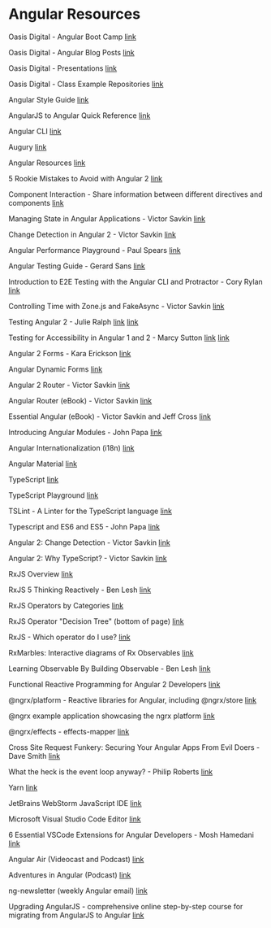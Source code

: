 # Angular Resources

Oasis Digital - Angular Boot Camp
[link](https://angularbootcamp.com/)

Oasis Digital - Angular Blog Posts
[link](https://blog.oasisdigital.com/category/angularjs/)

Oasis Digital - Presentations
[link](https://www.youtube.com/user/OasisDigitalSoftware)

Oasis Digital - Class Example Repositories
[link](https://bitbucket.org/od-training)

Angular Style Guide
[link](https://angular.io/styleguide)

AngularJS to Angular Quick Reference
[link](https://angular.io/guide/ajs-quick-reference)

Angular CLI
[link](https://cli.angular.io/)

Augury
[link](https://augury.angular.io/)

Angular Resources
[link](https://angular.io/resources/)

5 Rookie Mistakes to Avoid with Angular 2
[link](http://angularjs.blogspot.com/2016/04/5-rookie-mistakes-to-avoid-with-angular.html)

Component Interaction - Share information between different directives and components
[link](https://angular.io/guide/component-interaction)

Managing State in Angular Applications - Victor Savkin
[link](https://blog.nrwl.io/managing-state-in-angular-applications-22b75ef5625f)

Change Detection in Angular 2 - Victor Savkin
[link](https://vsavkin.com/change-detection-in-angular-2-4f216b855d4c#.3d3r1vlvl)

Angular Performance Playground - Paul Spears
[link](https://github.com/dpsthree/angular-performance-playground)

Angular Testing Guide - Gerard Sans
[link](https://medium.com/google-developer-experts/angular-2-testing-guide-a485b6cb1ef0#.na0gwtswi)

Introduction to E2E Testing with the Angular CLI and Protractor - Cory Rylan
[link](https://coryrylan.com/blog/introduction-to-e2e-testing-with-the-angular-cli-and-protractor)

Controlling Time with Zone.js and FakeAsync - Victor Savkin
[link](https://blog.nrwl.io/controlling-time-with-zone-js-and-fakeasync-f0002dfbf48c)

Testing Angular 2 - Julie Ralph
[link](https://www.youtube.com/watch?v=f493Xf0F2yU)
[link](https://github.com/juliemr/angularconnect-2016)

Testing for Accessibility in Angular 1 and 2 - Marcy Sutton
[link](https://www.youtube.com/watch?v=9y2MnXo45cs)
[link](http://marcysutton.github.io/a11y-testing-with-angular/#/)

Angular 2 Forms - Kara Erickson
[link](https://www.youtube.com/watch?v=xYv9lsrV0s4)

Angular Dynamic Forms
[link](https://angular.io/guide/dynamic-form)

Angular 2 Router - Victor Savkin
[link](https://vsavkin.com/angular-2-router-d9e30599f9ea#.66cdod4ti)

Angular Router (eBook) - Victor Savkin
[link](https://leanpub.com/router)

Essential Angular (eBook) - Victor Savkin and Jeff Cross
[link](https://leanpub.com/essential_angular)

Introducing Angular Modules - John Papa
[link](https://johnpapa.net/introducing-angular-modules-root-module/)

Angular Internationalization (i18n)
[link](https://angular.io/guide/i18n)

Angular Material
[link](https://material.angular.io/)

TypeScript
[link](https://www.typescriptlang.org/)

TypeScript Playground
[link](https://www.typescriptlang.org/play/index.html)

TSLint - A Linter for the TypeScript language
[link](http://palantir.github.io/tslint/)

Typescript and ES6 and ES5 - John Papa
[link](https://johnpapa.net/es5-es2015-typescript/)

Angular 2: Change Detection - Victor Savkin
[link](https://vsavkin.com/change-detection-in-angular-2-4f216b855d4c)

Angular 2: Why TypeScript? - Victor Savkin
[link](https://vsavkin.com/writing-angular-2-in-typescript-1fa77c78d8e8#.pd2sq4xmh)

RxJS Overview
[link](http://reactivex.io/rxjs/manual/overview.html)

RxJS 5 Thinking Reactively - Ben Lesh
[link](https://youtu.be/3LKMwkuK0ZE)

RxJS Operators by Categories
[link](https://github.com/Reactive-Extensions/RxJS/blob/master/doc/gettingstarted/categories.md)

RxJS Operator "Decision Tree" (bottom of page)
[link](http://reactivex.io/rxjs/)

RxJS - Which operator do I use?
[link](https://xgrommx.github.io/rx-book/content/which_operator_do_i_use/index.html)

RxMarbles: Interactive diagrams of Rx Observables
[link](http://rxmarbles.com/)

Learning Observable By Building Observable - Ben Lesh
[link](https://medium.com/@benlesh/learning-observable-by-building-observable-d5da57405d87#.upfv3na4p)

Functional Reactive Programming for Angular 2 Developers
[link](http://blog.angular-university.io/functional-reactive-programming-for-angular-2-developers-rxjs-and-observables/)

@ngrx/platform - Reactive libraries for Angular, including @ngrx/store
[link](https://github.com/ngrx/platform)

@ngrx example application showcasing the ngrx platform
[link](https://github.com/ngrx/platform/blob/master/example-app/README.md)

@ngrx/effects - effects-mapper
[link](https://github.com/Riron/effects-mapper)

Cross Site Request Funkery: Securing Your Angular Apps From Evil Doers - Dave Smith
[link](https://www.youtube.com/watch?v=9inczw6qtpY)

What the heck is the event loop anyway? - Philip Roberts
[link](https://www.youtube.com/watch?v=8aGhZQkoFbQ)

Yarn
[link](https://yarnpkg.com)

JetBrains WebStorm JavaScript IDE
[link](https://www.jetbrains.com/webstorm/)

Microsoft Visual Studio Code Editor
[link](https://code.visualstudio.com/)

6 Essential VSCode Extensions for Angular Developers - Mosh Hamedani
[link](https://programmingwithmosh.com/angular/essential-vscode-extensions-for-angular-developers/)

Angular Air (Videocast and Podcast)
[link](https://angularair.com/)

Adventures in Angular (Podcast)
[link](https://devchat.tv/adv-in-angular)

ng-newsletter (weekly Angular email)
[link](https://www.ng-newsletter.com/)

Upgrading AngularJS - comprehensive online step-by-step course for migrating from AngularJS to Angular
[link](https://www.upgradingangularjs.com/)